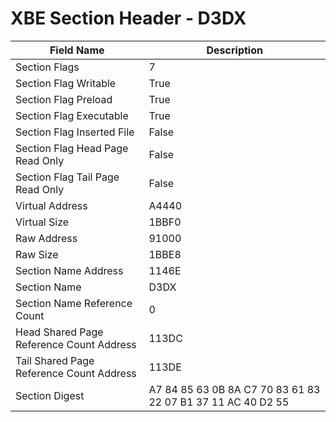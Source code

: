 # XBE Section Header - D3DX

| Field Name | Description |
|---|---|
| Section Flags | 7 |
| Section Flag Writable | True |
| Section Flag Preload | True |
| Section Flag Executable | True |
| Section Flag Inserted File | False |
| Section Flag Head Page Read Only | False |
| Section Flag Tail Page Read Only | False |
| Virtual Address | A4440 |
| Virtual Size | 1BBF0 |
| Raw Address | 91000 |
| Raw Size | 1BBE8 |
| Section Name Address | 1146E |
| Section Name | D3DX |
| Section Name Reference Count | 0 |
| Head Shared Page Reference Count Address | 113DC |
| Tail Shared Page Reference Count Address | 113DE |
| Section Digest | A7 84 85 63 0B 8A C7 70 83 61 83 22 07 B1 37 11 AC 40 D2 55 |
